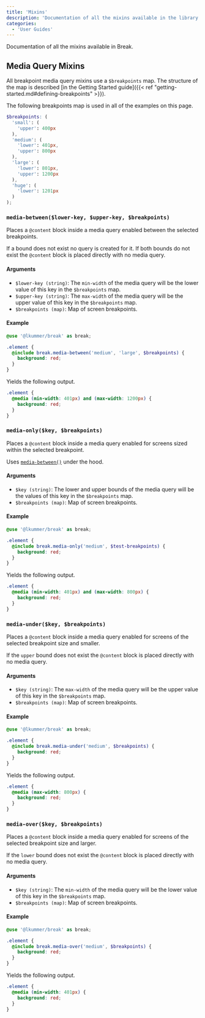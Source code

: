 ```yaml
---
title: 'Mixins'
description: 'Documentation of all the mixins available in the library'
categories:
  - 'User Guides'
---
```


Documentation of all the mixins available in Break.

## Media Query Mixins

All breakpoint media query mixins use a `$breakpoints` map.
The structure of the map is described
[in the Getting Started guide]({{< ref "getting-started.md#defining-breakpoints" >}}).

The following breakpoints map is used in all of the examples on this page.

```scss
$breakpoints: (
  'small': (
    'upper': 400px
  ),
  'medium': (
    'lower': 401px,
    'upper': 800px
  ),
  'large': (
    'lower': 801px,
    'upper': 1200px
  ),
  'huge': (
    'lower': 1201px
  )
);
```

### `media-between($lower-key, $upper-key, $breakpoints)`

Places a `@content` block inside a media query enabled between the selected
breakpoints.

If a bound does not exist no query is created for it. If both bounds do not
exist the `@content` block is placed directly with no media query.

#### Arguments

- `$lower-key (string)`: The `min-width` of the media query will be the lower
  value of this key in the `$breakpoints` map.
- `$upper-key (string)`: The `max-width` of the media query will be the upper
  value of this key in the `$breakpoints` map.
- `$breakpoints (map)`: Map of screen breakpoints.

#### Example

```scss
@use '@lkummer/break' as break;

.element {
  @include break.media-between('medium', 'large', $breakpoints) {
    background: red;
  }
}
```

Yields the following output.

```scss
.element {
  @media (min-width: 401px) and (max-width: 1200px) {
    background: red;
  }
}
```

### `media-only($key, $breakpoints)`

Places a `@content` block inside a media query enabled for screens sized within
the selected breakpoint.

Uses [`media-between()`](#media-betweenlower-key-upper-key-breakpoints)
under the hood.

#### Arguments

- `$key (string)`: The lower and upper bounds of the media query will be the
  values of this key in the `$breakpoints` map.
- `$breakpoints (map)`: Map of screen breakpoints.

#### Example

```scss
@use '@lkummer/break' as break;

.element {
  @include break.media-only('medium', $test-breakpoints) {
    background: red;
  }
}
```

Yields the following output.

```scss
.element {
  @media (min-width: 401px) and (max-width: 800px) {
    background: red;
  }
}
```

### `media-under($key, $breakpoints)`

Places a `@content` block inside a media query enabled for screens of the
selected breakpoint size and smaller.

If the `upper` bound does not exist the `@content` block is placed directly with
no media query.

#### Arguments

- `$key (string)`: The `max-width` of the media query will be the upper value of
  this key in the `$breakpoints` map.
- `$breakpoints (map)`: Map of screen breakpoints.

#### Example

```scss
@use '@lkummer/break' as break;

.element {
  @include break.media-under('medium', $breakpoints) {
    background: red;
  }
}
```

Yields the following output.

```scss
.element {
  @media (max-width: 800px) {
    background: red;
  }
}
```

### `media-over($key, $breakpoints)`

Places a `@content` block inside a media query enabled for screens of the
selected breakpoint size and larger.

If the `lower` bound does not exist the `@content` block is placed directly with
no media query.

#### Arguments

- `$key (string)`: The `min-width` of the media query will be the lower value of
  this key in the `$breakpoints` map.
- `$breakpoints (map)`: Map of screen breakpoints.

#### Example

```scss
@use '@lkummer/break' as break;

.element {
  @include break.media-over('medium', $breakpoints) {
    background: red;
  }
}
```

Yields the following output.

```scss
.element {
  @media (min-width: 401px) {
    background: red;
  }
}
```
